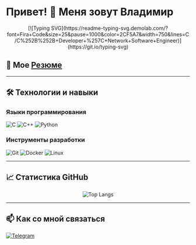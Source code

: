# Привет! 👋 Меня зовут Владимир
<div align="center">
[![Typing SVG](https://readme-typing-svg.demolab.com/?font=Fira+Code&size=25&pause=1000&color=2CF5A7&width=750&lines=C/C%252B%252B+Developer+%257C+Network+Software+Engineer)](https://git.io/typing-svg)

</div>

## 📄 Мое [**Резюме**](https://github.com/Vladimir1t/CV/blob/main/CV_VekhovVV.pdf)
---

## 🛠️ Технологии и навыки

### Языки программирования
![C](https://img.shields.io/badge/C-00599C?style=for-the-badge&logo=c&logoColor=white)
![C++](https://img.shields.io/badge/C++-00599C?style=for-the-badge&logo=c%2B%2B&logoColor=white)
![Python](https://img.shields.io/badge/Python-3776AB?style=for-the-badge&logo=python&logoColor=white)

### Инструменты разработки
![Git](https://img.shields.io/badge/Git-F05032?style=for-the-badge&logo=git&logoColor=white)
![Docker](https://img.shields.io/badge/Docker-2496ED?style=for-the-badge&logo=docker&logoColor=white)
![Linux](https://img.shields.io/badge/Linux-FCC624?style=for-the-badge&logo=linux&logoColor=black)

---

## 📈 Статистика GitHub

<div align="center">

![Top Langs](https://github-readme-stats.vercel.app/api/top-langs/?username=Vladimir1t&layout=compact&theme=radical)

</div>

---

## 📫 Как со мной связаться

[![Telegram](https://img.shields.io/badge/Telegram-2CA5E0?style=for-the-badge&logo=telegram&logoColor=white)](https://t.me/vladimir_spb_v)
